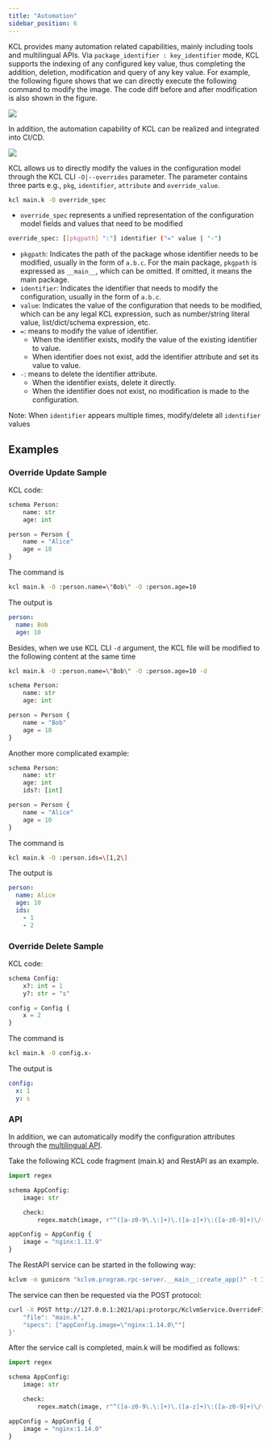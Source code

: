 ```yaml
---
title: "Automation"
sidebar_position: 6
---
```


KCL provides many automation related capabilities, mainly including tools and multilingual APIs. Via `package_identifier : key_identifier` mode, KCL supports the indexing of any configured key value, thus completing the addition, deletion, modification and query of any key value. For example, the following figure shows that we can directly execute the following command to modify the image. The code diff before and after modification is also shown in the figure.

![](/img/blog/2022-09-15-declarative-config-overview/14-kcl-image-update.png)

In addition, the automation capability of KCL can be realized and integrated into CI/CD.

![](/img/blog/2022-09-15-declarative-config-overview/15-kcl-automation.png)

KCL allows us to directly modify the values in the configuration model through the KCL CLI `-O|--overrides` parameter. The parameter contains three parts e.g., `pkg`, `identifier`, `attribute` and `override_value`.

```bash
kcl main.k -O override_spec
```

- `override_spec` represents a unified representation of the configuration model fields and values that need to be modified

```bash
override_spec: [[pkgpath] ":"] identifier ("=" value | "-")
```

- `pkgpath`: Indicates the path of the package whose identifier needs to be modified, usually in the form of `a.b.c`. For the main package, `pkgpath` is expressed as `__main__`, which can be omitted. If omitted, it means the main package.
- `identifier`: Indicates the identifier that needs to modify the configuration, usually in the form of `a.b.c`.
- `value`: Indicates the value of the configuration that needs to be modified, which can be any legal KCL expression, such as number/string literal value, list/dict/schema expression, etc.
- `=`: means to modify the value of identifier.
  - When the identifier exists, modify the value of the existing identifier to value.
  - When identifier does not exist, add the identifier attribute and set its value to value.
- `-`: means to delete the identifier attribute.
  - When the identifier exists, delete it directly.
  - When the identifier does not exist, no modification is made to the configuration.

Note: When `identifier` appears multiple times, modify/delete all `identifier` values

## Examples

### Override Update Sample

KCL code:

```python
schema Person:
    name: str
    age: int

person = Person {
    name = "Alice"
    age = 18
}
```

The command is

```bash
kcl main.k -O :person.name=\"Bob\" -O :person.age=10
```

The output is

```yaml
person:
  name: Bob
  age: 10
```

Besides, when we use KCL CLI `-d` argument, the KCL file will be modified to the following content at the same time

```bash
kcl main.k -O :person.name=\"Bob\" -O :person.age=10 -d
```

```python
schema Person:
    name: str
    age: int

person = Person {
    name = "Bob"
    age = 10
}
```

Another more complicated example:

```python
schema Person:
    name: str
    age: int
    ids?: [int]

person = Person {
    name = "Alice"
    age = 10
}
```

The command is

```bash
kcl main.k -O :person.ids=\[1,2\]
```

The output is

```yaml
person:
  name: Alice
  age: 10
  ids:
    - 1
    - 2
```

### Override Delete Sample

KCL code:

```python
schema Config:
    x?: int = 1
    y?: str = "s"

config = Config {
    x = 2
}
```

The command is

```bash
kcl main.k -O config.x-
```

The output is

```yaml
config:
  x: 1
  y: s
```

### API

In addition, we can automatically modify the configuration attributes through the [multilingual API](/docs/reference/xlang-api/overview).

Take the following KCL code fragment (main.k) and RestAPI as an example.

```python
import regex

schema AppConfig:
    image: str

    check:
        regex.match(image, r"^([a-z0-9\.\:]+)\.([a-z]+)\:([a-z0-9]+)\/([a-z0-9\.]+)\/([a-z0-9-_.:]+)$"), "image name should satisfy the \`REPOSITORY:TAG\` form"

appConfig = AppConfig {
    image = "nginx:1.13.9"
}
```

The RestAPI service can be started in the following way:

```bash
kclvm -m gunicorn "kclvm.program.rpc-server.__main__:create_app()" -t 120 -w 4 -k uvicorn.workers.UvicornWorker -b :2021
```

The service can then be requested via the POST protocol:

```bash
curl -X POST http://127.0.0.1:2021/api:protorpc/KclvmService.OverrideFile -H 'content-type: accept/json' -d '{
    "file": "main.k",
    "specs": ["appConfig.image=\"nginx:1.14.0\""]
}'
```

After the service call is completed, main.k will be modified as follows:

```python
import regex

schema AppConfig:
    image: str

    check:
        regex.match(image, r"^([a-z0-9\.\:]+)\.([a-z]+)\:([a-z0-9]+)\/([a-z0-9\.]+)\/([a-z0-9-_.:]+)$"), "image name should satisfy the \`REPOSITORY:TAG\` form"

appConfig = AppConfig {
    image = "nginx:1.14.0"
}
```
